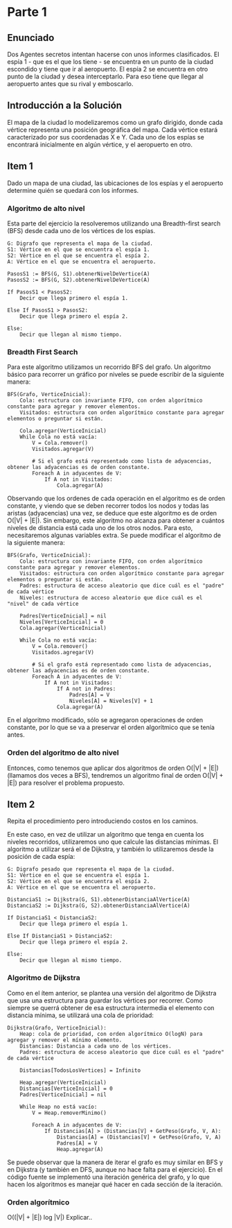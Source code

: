 # Parte 1



## Enunciado

Dos Agentes secretos intentan hacerse con unos informes clasificados. El espía 1 - que es el que los tiene - se encuentra en un punto de la ciudad escondido y tiene que ir al aeropuerto. El espía 2 se encuentra en otro punto de la ciudad y desea interceptarlo. Para eso tiene que llegar al aeropuerto antes que su rival y emboscarlo.



## Introducción a la Solución

El mapa de la ciudad lo modelizaremos como un grafo dirigido, donde cada vértice representa una posición geográfica del mapa. Cada vértice estará caracterizado por sus coordenadas X e Y. Cada uno de los espías se encontrará inicialmente en algún vértice, y el aeropuerto en otro.



## Item 1

Dado un mapa de una ciudad, las ubicaciones de los espías y el aeropuerto determine quién se quedará con los informes.


### Algoritmo de alto nivel

Esta parte del ejercicio la resolveremos utilizando una Breadth-first search (BFS) desde cada uno de los vértices de los espías. 

~~~{.python}
G: Digrafo que representa el mapa de la ciudad.
S1: Vértice en el que se encuentra el espía 1.
S2: Vértice en el que se encuentra el espía 2.
A: Vértice en el que se encuentra el aeropuerto.

PasosS1 := BFS(G, S1).obtenerNivelDeVertice(A)
PasosS2 := BFS(G, S2).obtenerNivelDeVertice(A)

If PasosS1 < PasosS2:
	Decir que llega primero el espía 1.

Else If PasosS1 > PasosS2:
	Decir que llega primero el espía 2.

Else:
	Decir que llegan al mismo tiempo.
~~~


### Breadth First Search

Para este algoritmo utilizamos un recorrido BFS del grafo.
Un algoritmo básico para recorrer un gráfico por niveles se puede escribir de la siguiente manera:

~~~{.python}
BFS(Grafo, VerticeInicial):
	Cola: estructura con invariante FIFO, con orden algorítmico constante para agregar y remover elementos.
	Visitados: estructura con orden algorítmico constante para agregar elementos o preguntar si están.

	Cola.agregar(VerticeInicial)
	While Cola no está vacía:
		V = Cola.remover()
		Visitados.agregar(V)

		# Si el grafo está representado como lista de adyacencias, obtener las adyacencias es de orden constante.
		Foreach A in adyacentes de V:
			If A not in Visitados:
				Cola.agregar(A)
~~~

Observando que los ordenes de cada operación en el algoritmo es de orden constante, y viendo que se deben recorrer todos los nodos y todas las aristas (adyacencias) una vez, se deduce que este algoritmo es de orden O(|V| + |E|). Sin embargo, este algoritmo no alcanza para obtener a cuántos niveles de distancia está cada uno de los otros nodos.
Para esto, necesitaremos algunas variables extra. Se puede modificar el algoritmo de la siguiente manera:

~~~{.python}
BFS(Grafo, VerticeInicial):
	Cola: estructura con invariante FIFO, con orden algorítmico constante para agregar y remover elementos.
	Visitados: estructura con orden algorítmico constante para agregar elementos o preguntar si están.
	Padres: estructura de acceso aleatorio que dice cuál es el "padre" de cada vértice
	Niveles: estructura de acceso aleatorio que dice cuál es el "nivel" de cada vértice

	Padres[VerticeInicial] = nil
	Niveles[VerticeInicial] = 0
	Cola.agregar(VerticeInicial)

	While Cola no está vacía:
		V = Cola.remover()
		Visitados.agregar(V)

		# Si el grafo está representado como lista de adyacencias, obtener las adyacencias es de orden constante.
		Foreach A in adyacentes de V:
			If A not in Visitados:
				If A not in Padres:
					Padres[A] = V
					Niveles[A] = Niveles[V] + 1
				Cola.agregar(A)
~~~

En el algoritmo modificado, sólo se agregaron operaciones de orden constante, por lo que se va a preservar el orden algorítmico que se tenía antes.


### Orden del algoritmo de alto nivel

Entonces, como tenemos que aplicar dos algoritmos de orden O(|V| + |E|) (llamamos dos veces a BFS), tendremos un algoritmo final de orden O(|V| + |E|) para resolver el problema propuesto.



## Item 2

Repita el procedimiento pero introduciendo costos en los caminos.

En este caso, en vez de utilizar un algoritmo que tenga en cuenta los niveles recorridos, utilizaremos uno que calcule las distancias mínimas.
El algoritmo a utilizar será el de Dijkstra, y también lo utilizaremos desde la posición de cada espía:

~~~{.python}
G: Digrafo pesado que representa el mapa de la ciudad.
S1: Vértice en el que se encuentra el espía 1.
S2: Vértice en el que se encuentra el espía 2.
A: Vértice en el que se encuentra el aeropuerto.

DistanciaS1 := Dijkstra(G, S1).obtenerDistanciaAlVertice(A)
DistanciaS2 := Dijkstra(G, S2).obtenerDistanciaAlVertice(A)

If DistanciaS1 < DistanciaS2:
	Decir que llega primero el espía 1.

Else If DistanciaS1 > DistanciaS2:
	Decir que llega primero el espía 2.

Else:
	Decir que llegan al mismo tiempo.
~~~


### Algoritmo de Dijkstra

Como en el ítem anterior, se plantea una versión del algoritmo de Dijkstra que usa una estructura para guardar los vértices por recorrer. Como siempre se querrá obtener de esa estructura intermedia el elemento con distancia mínima, se utilizará una cola de prioridad:

~~~{.python}
Dijkstra(Grafo, VerticeInicial):
	Heap: cola de prioridad, con orden algorítmico O(logN) para agregar y remover el mínimo elemento.
	Distancias: Distancia a cada uno de los vértices.
	Padres: estructura de acceso aleatorio que dice cuál es el "padre" de cada vértice

	Distancias[TodosLosVertices] = Infinito

	Heap.agregar(VerticeInicial)
	Distancias[VerticeInicial] = 0
	Padres[VerticeInicial] = nil

	While Heap no está vacío:
		V = Heap.removerMinimo()

		Foreach A in adyacentes de V:
			If Distancias[A] > (Distancias[V] + GetPeso(Grafo, V, A):
				Distancias[A] = (Distancias[V] + GetPeso(Grafo, V, A)
				Padres[A] = V
				Heap.agregar(A)
~~~

Se puede observar que la manera de iterar el grafo es muy similar en BFS y en Dijkstra (y también en DFS, aunque no hace falta para el ejercicio). En el código fuente se implementó una iteración genérica del grafo, y lo que hacen los algoritmos es manejar qué hacer en cada sección de la iteración.


### Orden algorítmico

O((|V| + |E|) log |V|)
Explicar..
